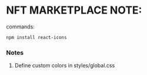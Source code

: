 # NFT MARKETPLACE NOTE:

commands:
```sh
npm install react-icons
```

### Notes
1. Define custom colors in styles/global.css